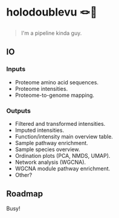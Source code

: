 # holodoublevu 🪢👀

> I'm a pipeline kinda guy.

## IO

### Inputs

  - Proteome amino acid sequences.
  - Proteome intensities.
  - Proteome-to-genome mapping. 
  

### Outputs

  - Filtered and transformed intensities.
  - Imputed intensities.
  - Function/intensity main overview table. 
  - Sample pathway enrichment.
  - Sample species overview.
  - Ordination plots (PCA, NMDS, UMAP).
  - Network analysis (WGCNA).
  - WGCNA module pathway enrichment.
  - Other?


## Roadmap

Busy!

